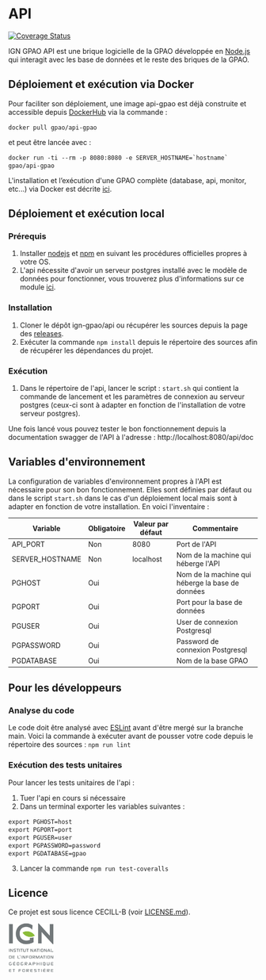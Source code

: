 # API

[![Coverage Status](https://coveralls.io/repos/github/ign-gpao/api/badge.svg)](https://coveralls.io/github/ign-gpao/api)

IGN GPAO API est une brique logicielle de la GPAO développée en [Node.js](https://nodejs.org/en) qui interagit avec les base de données et le reste des briques de la GPAO.

## Déploiement et exécution via Docker

Pour faciliter son déploiement, une image api-gpao est déjà construite et accessible depuis [DockerHub](https://hub.docker.com/r/gpao/api-gpao) via la commande :
``` shell
docker pull gpao/api-gpao
```
et peut être lancée avec :
``` shell
docker run -ti --rm -p 8080:8080 -e SERVER_HOSTNAME=`hostname` gpao/api-gpao
```

L'installation et l’exécution d'une GPAO complète (database, api, monitor, etc...) via Docker est décrite [ici](https://github.com/ign-gpao/docker).

## Déploiement et exécution local

### Prérequis

1. Installer [nodejs](https://nodejs.org/en) et [npm](https://www.npmjs.com/) en suivant les procédures officielles propres à votre OS.
2. L'api nécessite d'avoir un serveur postgres installé avec le modèle de données pour fonctionner, vous trouverez plus d'informations sur ce module [ici](https://github.com/ign-gpao/database).

### Installation

1. Cloner le dépôt ign-gpao/api ou récupérer les sources depuis la page des [releases](https://github.com/ign-gpao/api/releases).
2. Exécuter la commande `npm install` depuis le répertoire des sources afin de récupérer les dépendances du projet.

### Exécution

1. Dans le répertoire de l'api, lancer le script : `start.sh` qui contient la commande de lancement et les paramètres de connexion au serveur postgres (ceux-ci sont à adapter en fonction de l'installation de votre serveur postgres).

Une fois lancé vous pouvez tester le bon fonctionnement depuis la documentation swagger de l'API à l'adresse : http://localhost:8080/api/doc

## Variables d'environnement

La configuration de variables d'environnement propres à l'API est nécessaire pour son bon fonctionnement. Elles sont définies par défaut ou dans le script `start.sh` dans le cas d'un déploiement local mais sont à adapter en fonction de votre installation. En voici l'inventaire :

| Variable | Obligatoire | Valeur par défaut | Commentaire |
| --- | --- | --- | --- |
| API_PORT | Non | 8080 | Port de l'API |
| SERVER_HOSTNAME | Non | localhost | Nom de la machine qui héberge l'API |
| PGHOST | Oui |    | Nom de la machine qui héberge la base de données |
| PGPORT | Oui |    | Port pour la base de données |
| PGUSER | Oui |    | User de connexion Postgresql |
| PGPASSWORD  | Oui |    | Password de connexion Postgresql |
| PGDATABASE  | Oui |    | Nom de la base GPAO |

## Pour les développeurs

### Analyse du code

Le code doit être analysé avec [ESLint](https://eslint.org/) avant d'être mergé sur la branche main. Voici la commande à exécuter avant de pousser votre code depuis le répertoire des sources : `npm run lint`

### Exécution des tests unitaires

Pour lancer les tests unitaires de l'api :

1. Tuer l'api en cours si nécessaire
2. Dans un terminal exporter les variables suivantes :
``` shell
export PGHOST=host
export PGPORT=port
export PGUSER=user
export PGPASSWORD=password
export PGDATABASE=gpao
```
3. Lancer la commande `npm run test-coveralls`

## Licence

Ce projet est sous licence CECILL-B (voir [LICENSE.md](https://github.com/ign-gpao/.github/blob/main/LICENSE.md)).

[![IGN](https://github.com/ign-gpao/.github/blob/main/images/logo_ign.png)](https://www.ign.fr)
